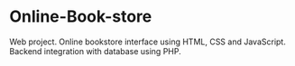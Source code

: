 # Online-Book-store
Web project. Online bookstore interface using HTML, CSS and JavaScript. Backend integration with database using PHP.
